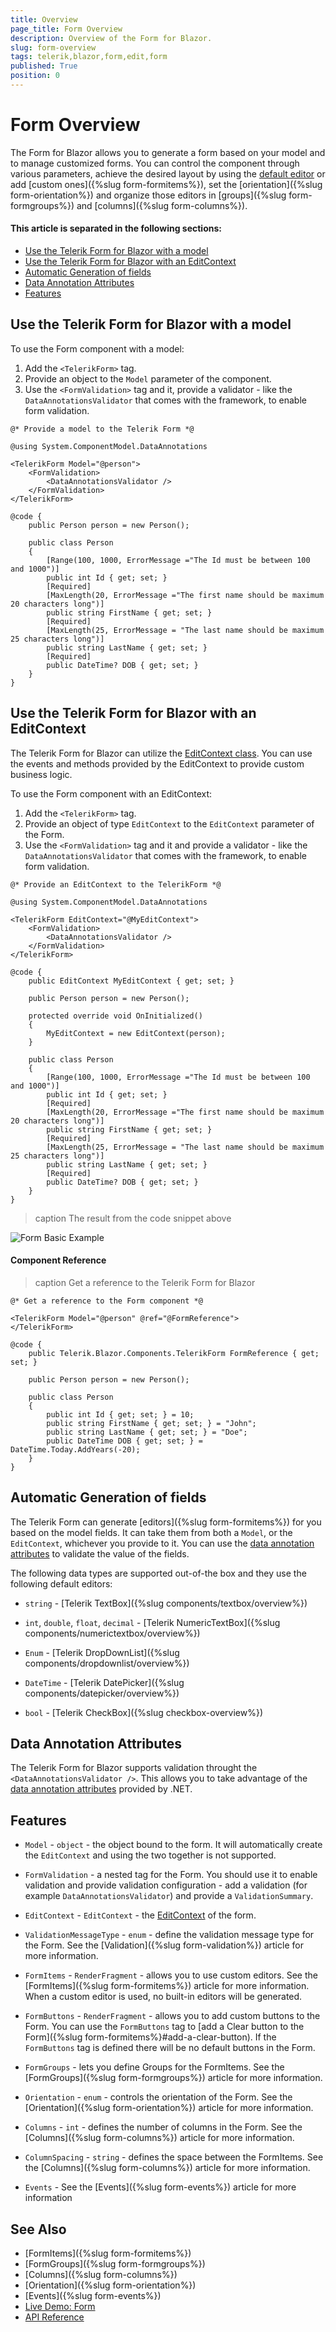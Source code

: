 ```yaml
---
title: Overview
page_title: Form Overview
description: Overview of the Form for Blazor.
slug: form-overview
tags: telerik,blazor,form,edit,form
published: True
position: 0
---
```


# Form Overview

The Form for Blazor allows you to generate a form based on your model and to manage customized forms. You can control the component through various parameters, achieve the desired layout by using the [default editor](#automatic-generation-of-fields) or add [custom ones]({%slug form-formitems%}), set the [orientation]({%slug form-orientation%}) and organize those editors in [groups]({%slug form-formgroups%}) and [columns]({%slug form-columns%}). 

#### This article is separated in the following sections:

* [Use the Telerik Form for Blazor with a model](#use-the-telerik-form-for-blazor-with-a-model)
* [Use the Telerik Form for Blazor with an EditContext](#use-the-telerik-form-for-blazor-with-an-editcontext)
* [Automatic Generation of fields](#automatic-generation-of-fields)
* [Data Annotation Attributes](#data-annotation-attributes)
* [Features](#features)


## Use the Telerik Form for Blazor with a model

To use the Form component with a model: 

1. Add the `<TelerikForm>` tag.
1. Provide an object to the `Model` parameter of the component. 
1. Use the `<FormValidation>` tag and it, provide a validator - like the `DataAnnotationsValidator` that comes with the framework, to enable form validation. 

````CSHTML
@* Provide a model to the Telerik Form *@

@using System.ComponentModel.DataAnnotations

<TelerikForm Model="@person">
    <FormValidation>
        <DataAnnotationsValidator />
    </FormValidation>
</TelerikForm>

@code {
    public Person person = new Person();

    public class Person
    {
        [Range(100, 1000, ErrorMessage ="The Id must be between 100 and 1000")]
        public int Id { get; set; }
        [Required]
        [MaxLength(20, ErrorMessage ="The first name should be maximum 20 characters long")]
        public string FirstName { get; set; }
        [Required]
        [MaxLength(25, ErrorMessage = "The last name should be maximum 25 characters long")]
        public string LastName { get; set; }
        [Required]
        public DateTime? DOB { get; set; }
    }
}
````

## Use the Telerik Form for Blazor with an EditContext

The Telerik Form for Blazor can utilize the <a href="https://docs.microsoft.com/en-us/dotnet/api/microsoft.aspnetcore.components.forms.editcontext?view=aspnetcore-5.0">EditContext class</a>. You can use the events and methods provided by the EditContext to provide custom business logic. 

To use the Form component with an EditContext: 

1. Add the `<TelerikForm>` tag.
1. Provide an object of type `EditContext` to the `EditContext` parameter of the Form. 
1. Use the `<FormValidation>` tag and it and provide a validator - like the `DataAnnotationsValidator` that comes with the framework, to enable form validation. 


````CSHTML
@* Provide an EditContext to the TelerikForm *@

@using System.ComponentModel.DataAnnotations

<TelerikForm EditContext="@MyEditContext">
    <FormValidation>
        <DataAnnotationsValidator />
    </FormValidation>
</TelerikForm>

@code {
    public EditContext MyEditContext { get; set; }

    public Person person = new Person();

    protected override void OnInitialized()
    {
        MyEditContext = new EditContext(person);
    }

    public class Person
    {
        [Range(100, 1000, ErrorMessage ="The Id must be between 100 and 1000")]
        public int Id { get; set; }
        [Required]
        [MaxLength(20, ErrorMessage ="The first name should be maximum 20 characters long")]
        public string FirstName { get; set; }
        [Required]
        [MaxLength(25, ErrorMessage = "The last name should be maximum 25 characters long")]
        public string LastName { get; set; }
        [Required]
        public DateTime? DOB { get; set; }
    }
}
````

>caption The result from the code snippet above

![Form Basic Example](images/form-basic-example.png)


#### Component Reference

>caption Get a reference to the Telerik Form for Blazor 

````CSHTML
@* Get a reference to the Form component *@

<TelerikForm Model="@person" @ref="@FormReference">
</TelerikForm>

@code {
    public Telerik.Blazor.Components.TelerikForm FormReference { get; set; }

    public Person person = new Person();

    public class Person
    {
        public int Id { get; set; } = 10;
        public string FirstName { get; set; } = "John";
        public string LastName { get; set; } = "Doe";
        public DateTime DOB { get; set; } = DateTime.Today.AddYears(-20);
    }
}
````

## Automatic Generation of fields

The Telerik Form can generate [editors]({%slug form-formitems%}) for you based on the model fields. It can take them from both a `Model`, or the `EditContext`, whichever you provide to it. You can use the [data annotation attributes](#data-annotation-attributes) to validate the value of the fields.

The following data types are supported out-of-the box and they use the following default editors:

* `string` - [Telerik TextBox]({%slug components/textbox/overview%})

* `int`, `double`, `float`, `decimal` - [Telerik NumericTextBox]({%slug components/numerictextbox/overview%})

* `Enum` - [Telerik DropDownList]({%slug components/dropdownlist/overview%})

* `DateTime` - [Telerik DatePicker]({%slug components/datepicker/overview%})

* `bool` - [Telerik CheckBox]({%slug checkbox-overview%})

## Data Annotation Attributes

The Telerik Form for Blazor supports validation throught the `<DataAnnotationsValidator />`. This allows you to take advantage of the <a href="https://docs.microsoft.com/en-us/dotnet/api/system.componentmodel.dataannotations?view=net-5.0" target="_blank">data annotation attributes</a> provided by .NET.

## Features

* `Model` - `object` - the object bound to the form. It will automatically create the `EditContext` and using the two together is not supported.

* `FormValidation` - a nested tag for the Form. You should use it to enable validation and provide validation configuration - add a validation (for example `DataAnnotationsValidator`) and provide a `ValidationSummary`.

* `EditContext` - `EditContext` - the <a href="https://docs.microsoft.com/en-us/dotnet/api/microsoft.aspnetcore.components.forms.editcontext?view=aspnetcore-5.0" target="_blank">EditContext</a> of the form.

* `ValidationMessageType` - `enum` - define the validation message type for the Form. See the [Validation]({%slug form-validation%}) article for more information.

* `FormItems` - `RenderFragment` - allows you to use custom editors. See the [FormItems]({%slug form-formitems%}) article for more information. When a custom editor is used, no built-in editors will be generated.

* `FormButtons` - `RenderFragment` - allows you to add custom buttons to the Form. You can use the `FormButtons` tag to [add a Clear button to the Form]({%slug form-formitems%}#add-a-clear-button). If the `FormButtons` tag is defined there will be no default buttons in the Form. 

* `FormGroups` - lets you define Groups for the FormItems. See the [FormGroups]({%slug form-formgroups%}) article for more information.

* `Orientation` - `enum` - controls the orientation of the Form. See the [Orientation]({%slug form-orientation%}) article for more information.
    
* `Columns` - `int` - defines the number of columns in the Form. See the [Columns]({%slug form-columns%}) article for more information.

* `ColumnSpacing` - `string` - defines the space between the FormItems. See the [Columns]({%slug form-columns%}) article for more information.

* `Events` - See the [Events]({%slug form-events%}) article for more information


## See Also
  
  * [FormItems]({%slug form-formitems%})
  * [FormGroups]({%slug form-formgroups%})
  * [Columns]({%slug form-columns%})
  * [Orientation]({%slug form-orientation%})
  * [Events]({%slug form-events%})
  * [Live Demo: Form](https://demos.telerik.com/blazor-ui/form/overview)
  * [API Reference](https://docs.telerik.com/blazor-ui/api/Telerik.Blazor.Components.TelerikForm)
   
